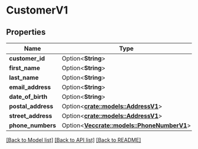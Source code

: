 # CustomerV1

## Properties

Name | Type | Description | Notes
------------ | ------------- | ------------- | -------------
**customer_id** | Option<**String**> |  | [optional]
**first_name** | Option<**String**> |  | [optional]
**last_name** | Option<**String**> |  | [optional]
**email_address** | Option<**String**> |  | [optional]
**date_of_birth** | Option<**String**> |  | [optional]
**postal_address** | Option<[**crate::models::AddressV1**](Address.v1.md)> |  | [optional]
**street_address** | Option<[**crate::models::AddressV1**](Address.v1.md)> |  | [optional]
**phone_numbers** | Option<[**Vec<crate::models::PhoneNumberV1>**](PhoneNumber.v1.md)> |  | [optional]

[[Back to Model list]](../README.md#documentation-for-models) [[Back to API list]](../README.md#documentation-for-api-endpoints) [[Back to README]](../README.md)


